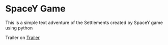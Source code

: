 # SpaceY Game
This is a simple text adventure of the Settlements created by SpaceY game using python

Trailer on <a href = "http://aryaman.cc/spacey"> Trailer <a>
